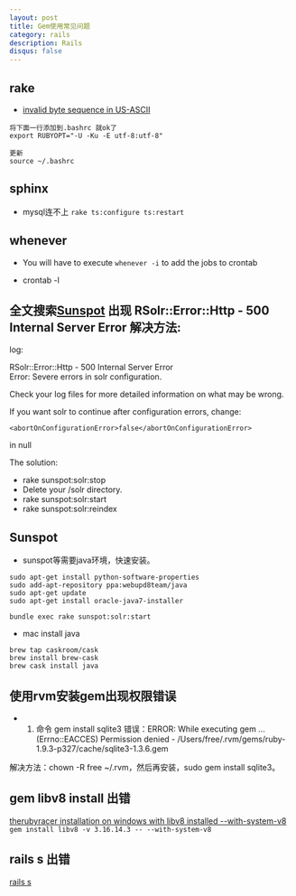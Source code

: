 ```yaml
---
layout: post
title: Gem使用常见问题
category: rails
description: Rails
disqus: false
---
```


## rake

* [invalid byte sequence in US-ASCII](https://ruby-china.org/topics/19564)

```
将下面一行添加到.bashrc 就ok了
export RUBYOPT="-U -Ku -E utf-8:utf-8"

更新
source ~/.bashrc
```

## sphinx

* mysql连不上
`rake ts:configure ts:restart`

## whenever

* You will have to execute
`whenever -i`
to add the jobs to crontab

* crontab -l


## 全文搜索[Sunspot](https://github.com/sunspot/sunspot) 出现 RSolr::Error::Http - 500 Internal Server Error 解决方法:

log:   

RSolr::Error::Http - 500 Internal Server Error   
Error: Severe errors in solr configuration.   

Check your log files for more detailed information on what may be wrong.   

If you want solr to continue after configuration errors, change:    

 `<abortOnConfigurationError>false</abortOnConfigurationError>`  

in null   


The solution:   

*   rake sunspot:solr:stop  
*   Delete your /solr directory.
*   rake sunspot:solr:start
*   rake sunspot:solr:reindex

## Sunspot

* sunspot等需要java环境，快速安装。

```
sudo apt-get install python-software-properties
sudo add-apt-repository ppa:webupd8team/java
sudo apt-get update
sudo apt-get install oracle-java7-installer

bundle exec rake sunspot:solr:start
```

* mac install java

```
brew tap caskroom/cask
brew install brew-cask
brew cask install java
```


## 使用rvm安装gem出现权限错误 

* 1. 命令 gem install sqlite3
错误：ERROR:  While executing gem ... (Errno::EACCES)
    Permission denied - /Users/free/.rvm/gems/ruby-1.9.3-p327/cache/sqlite3-1.3.6.gem

解决方法：chown -R free ~/.rvm，然后再安装，sudo gem install sqlite3。


## gem libv8 install 出错

[therubyracer installation on windows with libv8 installed --with-system-v8](http://stackoverflow.com/questions/19126019/therubyracer-installation-on-windows-with-libv8-installed-with-system-v8)   
`gem install libv8 -v 3.16.14.3 -- --with-system-v8`



## rails s 出错

[rails s](http://stackoverflow.com/questions/17645041/why-doesnt-rails-s-work-from-the-app-directory)
